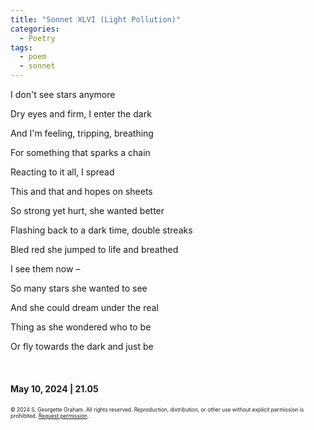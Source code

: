 ```yaml
---
title: "Sonnet XLVI (Light Pollution)"
categories:
  - Poetry
tags:
  - poem
  - sonnet
---
```


<div class="notice">
  <p>I don't see stars anymore</p>
  <p>Dry eyes and firm, I enter the dark</p>
  <p>And I'm feeling, tripping, breathing</p>
  <p>For something that sparks a chain</p>
  <p>Reacting to it all, I spread</p>
  <p>This and that and hopes on sheets</p>
  <p>So strong yet hurt, she wanted better</p>
  <p>Flashing back to a dark time, double streaks</p>
  <p>Bled red she jumped to life and breathed</p>
  <p>I see them now –</p>
  <p>So many stars she wanted to see</p>
  <p>And she could dream under the real</p>
  <p>Thing as she wondered who to be</p>
  <p>Or fly towards the dark and just be</p>
  <br>
  <h4>May 10, 2024 | 21.05</h4>
</div>

<div style="font-size: 0.6em; margin-top: 20px;">
  © 2024 S. Georgette Graham. All rights reserved. Reproduction, distribution, or other use without explicit permission is prohibited. <a href="mailto:yawdiecode@gmail.com">Request permission</a>.
</div>